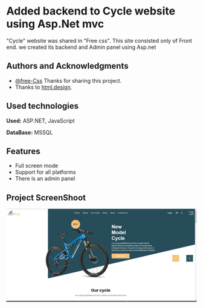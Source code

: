 # Added backend to Cycle website using Asp.Net mvc
"Cycle" website was shared in "Free css". This site consisted only of Front end. we created its backend and Admin panel using Asp.net


## Authors and Acknowledgments

- [@free-Css](https://www.free-css.com/free-css-templates/page279/newsoft) Thanks for sharing this project.
- Thanks to [html.design](https://html.design).


  
## Used technologies

**Used:** ASP.NET, JavaScript

**DataBase:** MSSQL
  
## Features

- Full screen mode
- Support for all platforms
- There is an admin panel

  
## Project ScreenShoot

![ScreenShoot](https://github.com/MrAzimzadeh/Cycile-Asp.Net-MVC-/blob/main/cycle/wwwroot/Uploads/Screenshot_20230208_071540.png?raw=true)

